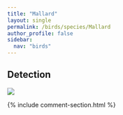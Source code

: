 ```yaml
---
title: "Mallard"
layout: single
permalink: /birds/species/Mallard
author_profile: false
sidebar:
  nav: "birds"
---
```


<h2>Detection</h2>

<img src="https://beallen.github.io/DevelopmentWebsite/assets/images/birds/Mallard/det.jpg">

{% include comment-section.html %}
